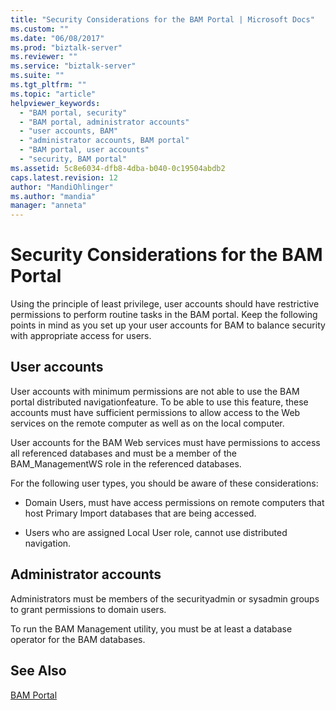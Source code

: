 ```yaml
---
title: "Security Considerations for the BAM Portal | Microsoft Docs"
ms.custom: ""
ms.date: "06/08/2017"
ms.prod: "biztalk-server"
ms.reviewer: ""
ms.service: "biztalk-server"
ms.suite: ""
ms.tgt_pltfrm: ""
ms.topic: "article"
helpviewer_keywords: 
  - "BAM portal, security"
  - "BAM portal, administrator accounts"
  - "user accounts, BAM"
  - "administrator accounts, BAM portal"
  - "BAM portal, user accounts"
  - "security, BAM portal"
ms.assetid: 5c8e6034-dfb8-4dba-b040-0c19504abdb2
caps.latest.revision: 12
author: "MandiOhlinger"
ms.author: "mandia"
manager: "anneta"
---
```

# Security Considerations for the BAM Portal
Using the principle of least privilege, user accounts should have restrictive permissions to perform routine tasks in the BAM portal. Keep the following points in mind as you set up your user accounts for BAM to balance security with appropriate access for users.  
  
## User accounts  
 User accounts with minimum permissions are not able to use the BAM portal distributed navigationfeature. To be able to use this feature, these accounts must have sufficient permissions to allow access to the Web services on the remote computer as well as on the local computer.  
  
 User accounts for the BAM Web services must have permissions to access all referenced databases and must be a member of the BAM_ManagementWS role in the referenced databases.  
  
 For the following user types, you should be aware of these considerations:  
  
-   Domain Users, must have access permissions on remote computers that host Primary Import databases that are being accessed.  
  
-   Users who are assigned Local User role, cannot use distributed navigation.  
  
## Administrator accounts  
 Administrators must be members of the securityadmin or sysadmin groups to grant permissions to domain users.  
  
 To run the BAM Management utility, you must be at least a database operator for the BAM databases.  
  
## See Also  
 [BAM Portal](../core/bam-portal.md)